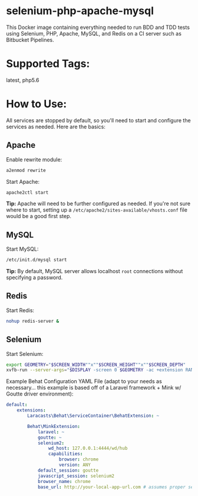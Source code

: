 # selenium-php-apache-mysql
This Docker image containing everything needed to run BDD and TDD tests using Selenium, PHP, Apache, MySQL, and Redis on a CI server such as Bitbucket Pipelines.

# Supported Tags:
latest, php5.6

# How to Use:
All services are stopped by default, so you'll need to start and configure the services as needed. Here are the basics:

## Apache
Enable rewrite module:
```bash
a2enmod rewrite
```

Start Apache:
```bash
apache2ctl start
```

**Tip:** Apache will need to be further configured as needed. If you're not sure where to start, setting up a `/etc/apache2/sites-available/vhosts.conf` file would be a good first step.

## MySQL
Start MySQL:
```bash
/etc/init.d/mysql start
```
**Tip:** By default, MySQL server allows localhost `root` connections without specifying a password.

## Redis
Start Redis:
```bash
nohup redis-server &
```

## Selenium
Start Selenium:
```bash
export GEOMETRY="$SCREEN_WIDTH""x""$SCREEN_HEIGHT""x""$SCREEN_DEPTH"
xvfb-run --server-args="$DISPLAY -screen 0 $GEOMETRY -ac +extension RANDR" nohup java -jar /opt/selenium/selenium-server-standalone.jar &
```

Example Behat Configuration YAML File (adapt to your needs as necessary... this example is based off of a Laravel framework + Mink w/ Goutte driver environment):
```yaml
default:
    extensions:
        Laracasts\Behat\ServiceContainer\BehatExtension: ~

        Behat\MinkExtension:
            laravel: ~
            goutte: ~
            selenium2:
                wd_host: 127.0.0.1:4444/wd/hub
                capabilities:
                    browser: chrome
                    version: ANY
            default_session: goutte
            javascript_session: selenium2
            browser_name: chrome
            base_url: http://your-local-app-url.com # assumes proper setup of your apache /etc/apache2/sites-available/vhosts.conf and /etc/hosts file
```

